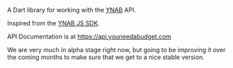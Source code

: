 A Dart library for working with the [YNAB](https://youneedabudget.com) API.

Inspired from the [YNAB JS SDK](https://github.com/ynab/ynab-sdk-js).

API Documentation is at https://api.youneedabudget.com

We are very much in alpha stage right now, but going to be improving it over the coming months to make sure that we get to a nice stable version.
